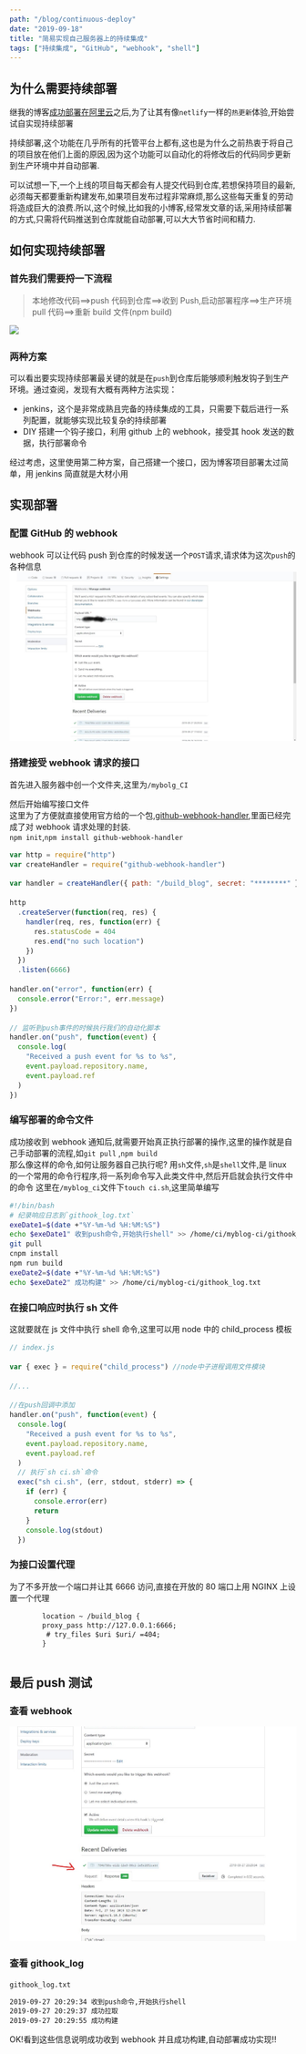 ```yaml
---
path: "/blog/continuous-deploy"
date: "2019-09-18"
title: "简易实现自己服务器上的持续集成"
tags: ["持续集成", "GitHub", "webhook", "shell"]
---
```


## 为什么需要持续部署

继我的博客[成功部署在阿里云](/blog/deploy)之后,为了让其有像`netlify`一样的`热更新`体验,开始尝试自实现持续部署

持续部署,这个功能在几乎所有的托管平台上都有,这也是为什么之前热衷于将自己的项目放在他们上面的原因,因为这个功能可以自动化的将修改后的代码同步更新到生产环境中并自动部署.

可以试想一下,一个上线的项目每天都会有人提交代码到仓库,若想保持项目的最新,必须每天都要重新构建发布,如果项目发布过程非常麻烦,那么这些每天重复的劳动将造成巨大的浪费.所以,这个时候,比如我的小博客,经常发文章的话,采用持续部署的方式,只需将代码推送到仓库就能自动部署,可以大大节省时间和精力.

## 如何实现持续部署

### 首先我们需要捋一下流程

> 本地修改代码==>push 代码到仓库==>收到 Push,启动部署程序==>生产环境 pull 代码==>重新 build 文件(npm build)

<img src='https://g.gravizo.com/svg?
 digraph G {
user2 -> git仓库[style=bold,label="push"];
user1 -> git仓库[style=bold,label="push"];
user3 -> git仓库[style=bold,label="push"];
git仓库 -> 生产环境[label="hook 钩子通知服务器"];
生产环境 -> 启动部署[label="开启构建程序"];
启动部署-> 成功构建[label="执行构建命令"];
}
'/>

### 两种方案

可以看出要实现持续部署最关键的就是在`push`到仓库后能够顺利触发钩子到生产环境。通过查阅，发现有大概有两种方法实现：

- jenkins，这个是非常成熟且完备的持续集成的工具，只需要下载后进行一系列配置，就能够实现比较复杂的持续部署
- DIY 搭建一个钩子接口，利用 github 上的 webhook，接受其 hook 发送的数据，执行部署命令

经过考虑，这里使用第二种方案，自己搭建一个接口，因为博客项目部署太过简单，用 jenkins 简直就是大材小用

## 实现部署

### 配置 GitHub 的 webhook

webhook 可以让代码 push 到仓库的时候发送一个`POST`请求,请求体为这次`push`的各种信息
![webhooks](../images/webhooks.jpg)

### 搭建接受 webhook 请求的接口

首先进入服务器中创一个文件夹,这里为`/mybolg_CI`

然后开始编写接口文件  
这里为了方便就直接使用官方给的一个包,[github-webhook-handler]('www),里面已经完成了对 webhook 请求处理的封装.  
`npm init`,`npm install github-webhook-handler`

```js
var http = require("http")
var createHandler = require("github-webhook-handler")

var handler = createHandler({ path: "/build_blog", secret: "********" }) //path 为webhook中URL路径,secret为webhook中设置的密码

http
  .createServer(function(req, res) {
    handler(req, res, function(err) {
      res.statusCode = 404
      res.end("no such location")
    })
  })
  .listen(6666)

handler.on("error", function(err) {
  console.error("Error:", err.message)
})

// 监听到push事件的时候执行我们的自动化脚本
handler.on("push", function(event) {
  console.log(
    "Received a push event for %s to %s",
    event.payload.repository.name,
    event.payload.ref
  )
})
```

### 编写部署的命令文件

成功接收到 webhook 通知后,就需要开始真正执行部署的操作,这里的操作就是自己手动部署的流程,如`git pull` ,`npm build`  
那么像这样的命令,如何让服务器自己执行呢? 用`sh`文件,`sh`是`shell`文件,是 linux 的一个常用的命令行程序,将一系列命令写入此类文件中,然后开启就会执行文件中的命令
这里在`/myblog_ci`文件下`touch ci.sh`,这里简单编写

```sh
#!/bin/bash
# 纪录响应日志到`githook_log.txt`
exeDate1=$(date +"%Y-%m-%d %H:%M:%S")
echo $exeDate1" 收到push命令,开始执行shell" >> /home/ci/myblog-ci/githook_log.txt
git pull
cnpm install
npm run build
exeDate2=$(date +"%Y-%m-%d %H:%M:%S")
echo $exeDate2" 成功构建" >> /home/ci/myblog-ci/githook_log.txt

```

### 在接口响应时执行 sh 文件

这就要就在 js 文件中执行 shell 命令,这里可以用 node 中的 child_process 模板

```js
// index.js

var { exec } = require("child_process") //node中子进程调用文件模块

//...

//在push回调中添加
handler.on("push", function(event) {
  console.log(
    "Received a push event for %s to %s",
    event.payload.repository.name,
    event.payload.ref
  )
  // 执行`sh ci.sh`命令
  exec("sh ci.sh", (err, stdout, stderr) => {
    if (err) {
      console.error(err)
      return
    }
    console.log(stdout)
  })
```

### 为接口设置代理

为了不多开放一个端口并让其 6666 访问,直接在开放的 80 端口上用 NGINX 上设置一个代理

```NGINX
        location ~ /build_blog {
        proxy_pass http://127.0.0.1:6666;
         # try_files $uri $uri/ =404;
        }


```

## 最后 push 测试

### 查看 webhook

![webhooks-request](../images/webhook-request.jpg)

### 查看 githook_log

`githook_log.txt`

```txt
2019-09-27 20:29:34 收到push命令,开始执行shell
2019-09-27 20:29:37 成功拉取
2019-09-27 20:29:55 成功构建
```

OK!看到这些信息说明成功收到 webhook 并且成功构建,自动部署成功实现!!
